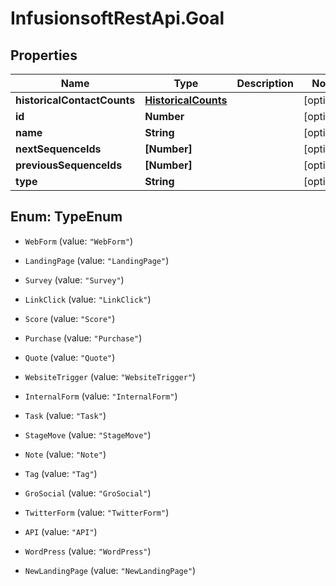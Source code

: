 # InfusionsoftRestApi.Goal

## Properties
Name | Type | Description | Notes
------------ | ------------- | ------------- | -------------
**historicalContactCounts** | [**HistoricalCounts**](HistoricalCounts.md) |  | [optional] 
**id** | **Number** |  | [optional] 
**name** | **String** |  | [optional] 
**nextSequenceIds** | **[Number]** |  | [optional] 
**previousSequenceIds** | **[Number]** |  | [optional] 
**type** | **String** |  | [optional] 


<a name="TypeEnum"></a>
## Enum: TypeEnum


* `WebForm` (value: `"WebForm"`)

* `LandingPage` (value: `"LandingPage"`)

* `Survey` (value: `"Survey"`)

* `LinkClick` (value: `"LinkClick"`)

* `Score` (value: `"Score"`)

* `Purchase` (value: `"Purchase"`)

* `Quote` (value: `"Quote"`)

* `WebsiteTrigger` (value: `"WebsiteTrigger"`)

* `InternalForm` (value: `"InternalForm"`)

* `Task` (value: `"Task"`)

* `StageMove` (value: `"StageMove"`)

* `Note` (value: `"Note"`)

* `Tag` (value: `"Tag"`)

* `GroSocial` (value: `"GroSocial"`)

* `TwitterForm` (value: `"TwitterForm"`)

* `API` (value: `"API"`)

* `WordPress` (value: `"WordPress"`)

* `NewLandingPage` (value: `"NewLandingPage"`)




